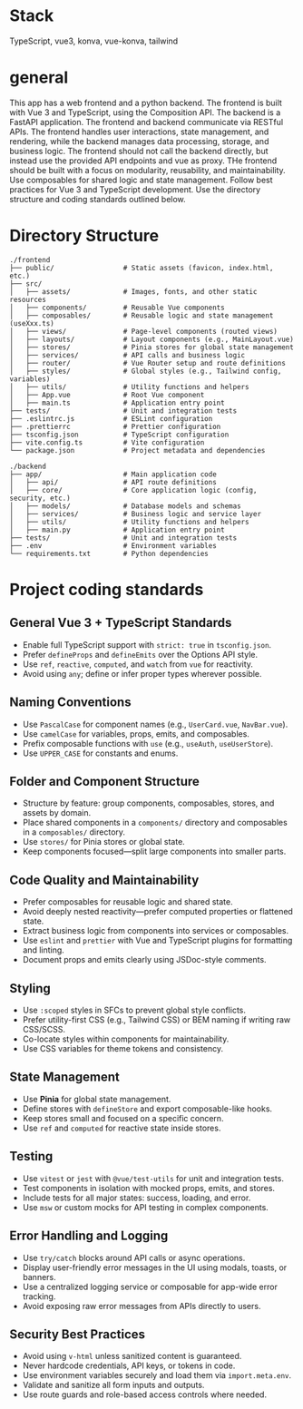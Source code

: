 # Stack

TypeScript, vue3, konva, vue-konva, tailwind

# general

This app has a web frontend and a python backend. The frontend is built with Vue 3 and TypeScript, using the Composition API. The backend is a FastAPI application.
The frontend and backend communicate via RESTful APIs. The frontend handles user interactions, state management, and rendering, while the backend manages data processing, storage, and business logic. The frontend should not call the backend directly, but instead use the provided API endpoints and vue as proxy.
THe frontend should be built with a focus on modularity, reusability, and maintainability. Use composables for shared logic and state management. Follow best practices for Vue 3 and TypeScript development.
Use the directory structure and coding standards outlined below.

# Directory Structure

```
./frontend
├── public/                 # Static assets (favicon, index.html, etc.)
├── src/
│   ├── assets/             # Images, fonts, and other static resources
│   ├── components/         # Reusable Vue components
│   ├── composables/        # Reusable logic and state management (useXxx.ts)
│   ├── views/              # Page-level components (routed views)
│   ├── layouts/            # Layout components (e.g., MainLayout.vue)
│   ├── stores/             # Pinia stores for global state management
│   ├── services/           # API calls and business logic
│   ├── router/             # Vue Router setup and route definitions
│   ├── styles/             # Global styles (e.g., Tailwind config, variables)
│   ├── utils/              # Utility functions and helpers
│   ├── App.vue             # Root Vue component
│   ├── main.ts             # Application entry point
├── tests/                  # Unit and integration tests
├── .eslintrc.js            # ESLint configuration
├── .prettierrc             # Prettier configuration
├── tsconfig.json           # TypeScript configuration
├── vite.config.ts          # Vite configuration
└── package.json            # Project metadata and dependencies

./backend
├── app/                    # Main application code
│   ├── api/                # API route definitions
│   ├── core/               # Core application logic (config, security, etc.)
│   ├── models/             # Database models and schemas
│   ├── services/           # Business logic and service layer
│   ├── utils/              # Utility functions and helpers
│   ├── main.py             # Application entry point
├── tests/                  # Unit and integration tests
├── .env                    # Environment variables
└── requirements.txt        # Python dependencies
```

# Project coding standards

## General Vue 3 + TypeScript Standards
- Enable full TypeScript support with `strict: true` in `tsconfig.json`.
- Prefer `defineProps` and `defineEmits` over the Options API style.
- Use `ref`, `reactive`, `computed`, and `watch` from `vue` for reactivity.
- Avoid using `any`; define or infer proper types wherever possible.

## Naming Conventions
- Use `PascalCase` for component names (e.g., `UserCard.vue`, `NavBar.vue`).
- Use `camelCase` for variables, props, emits, and composables.
- Prefix composable functions with `use` (e.g., `useAuth`, `useUserStore`).
- Use `UPPER_CASE` for constants and enums.

## Folder and Component Structure
- Structure by feature: group components, composables, stores, and assets by domain.
- Place shared components in a `components/` directory and composables in a `composables/` directory.
- Use `stores/` for Pinia stores or global state.
- Keep components focused—split large components into smaller parts.

## Code Quality and Maintainability
- Prefer composables for reusable logic and shared state.
- Avoid deeply nested reactivity—prefer computed properties or flattened state.
- Extract business logic from components into services or composables.
- Use `eslint` and `prettier` with Vue and TypeScript plugins for formatting and linting.
- Document props and emits clearly using JSDoc-style comments.

## Styling
- Use `:scoped` styles in SFCs to prevent global style conflicts.
- Prefer utility-first CSS (e.g., Tailwind CSS) or BEM naming if writing raw CSS/SCSS.
- Co-locate styles within components for maintainability.
- Use CSS variables for theme tokens and consistency.

## State Management
- Use **Pinia** for global state management.
- Define stores with `defineStore` and export composable-like hooks.
- Keep stores small and focused on a specific concern.
- Use `ref` and `computed` for reactive state inside stores.

## Testing
- Use `vitest` or `jest` with `@vue/test-utils` for unit and integration tests.
- Test components in isolation with mocked props, emits, and stores.
- Include tests for all major states: success, loading, and error.
- Use `msw` or custom mocks for API testing in complex components.

## Error Handling and Logging
- Use `try/catch` blocks around API calls or async operations.
- Display user-friendly error messages in the UI using modals, toasts, or banners.
- Use a centralized logging service or composable for app-wide error tracking.
- Avoid exposing raw error messages from APIs directly to users.

## Security Best Practices
- Avoid using `v-html` unless sanitized content is guaranteed.
- Never hardcode credentials, API keys, or tokens in code.
- Use environment variables securely and load them via `import.meta.env`.
- Validate and sanitize all form inputs and outputs.
- Use route guards and role-based access controls where needed.
